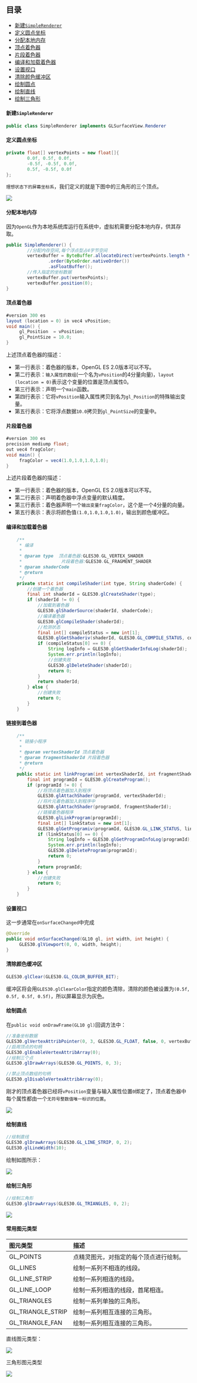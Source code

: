 
## 目录

- [新建`SimpleRenderer`]()
- [定义圆点坐标]()
- [分配本地内存]()
- [顶点着色器]()
- [片段着色器]()
- [编译和加载着色器]()
- [设置视口]()
- [清除颜色缓冲区]()
- [绘制圆点]()
- [绘制直线]()
- [绘制三角形]()

#### 新建`SimpleRenderer`

```java
public class SimpleRenderer implements GLSurfaceView.Renderer
```

#### 定义圆点坐标

```java
private float[] vertexPoints = new float[]{
        0.0f, 0.5f, 0.0f,
        -0.5f, -0.5f, 0.0f,
        0.5f, -0.5f, 0.0f
};
```

`理想状态下的屏幕坐标系`，我们定义的就是下图中的三角形的三个顶点。

![](images/2018110420590915.png)

#### 分配本地内存

因为`OpenGL`作为本地系统库运行在系统中，虚拟机需要分配本地内存，供其存取。

```java
public SimpleRenderer() {
        //分配内存空间,每个浮点型占4字节空间
        vertexBuffer = ByteBuffer.allocateDirect(vertexPoints.length * 4)
                .order(ByteOrder.nativeOrder())
                .asFloatBuffer();
        //传入指定的坐标数据
        vertexBuffer.put(vertexPoints);
        vertexBuffer.position(0);
}
```

#### 顶点着色器

```java
#version 300 es
layout (location = 0) in vec4 vPosition;
void main() {
     gl_Position  = vPosition;
     gl_PointSize = 10.0;
}
```
上述顶点着色器的描述：
- 第一行表示：着色器的版本，OpenGL ES 2.0版本可以不写。
- 第二行表示：`输入属性的数组`(一个名为`vPosition`的4分量向量)，`layout (location = 0)`表示这个变量的位置是顶点属性0。
- 第三行表示：声明一个`main`函数。
- 第四行表示：它将`vPosition`输入属性拷贝到名为`gl_Position`的特殊输出变量。
- 第五行表示：它将浮点数据`10.0`拷贝到`gl_PointSize`的变量中。

#### 片段着色器
```java
#version 300 es
precision mediump float;
out vec4 fragColor;
void main() {
     fragColor = vec4(1.0,1.0,1.0,1.0);
}
```
上述片段着色器的描述：
- 第一行表示：着色器的版本，OpenGL ES 2.0版本可以不写。
- 第二行表示：声明着色器中浮点变量的默认精度。
- 第三行表示：着色器声明一个`输出变量fragColor`，这个是一个4分量的向量。
- 第五行表示：表示将颜色值`(1.0,1.0,1.0,1.0)`，输出到颜色缓冲区。

#### 编译和加载着色器

```java
	/**
     * 编译
     *
     * @param type  顶点着色器:GLES30.GL_VERTEX_SHADER
     *               片段着色器:GLES30.GL_FRAGMENT_SHADER
     * @param shaderCode
     * @return
     */
    private static int compileShader(int type, String shaderCode) {
    	//创建一个着色器
        final int shaderId = GLES30.glCreateShader(type);
        if (shaderId != 0) {
        	//加载到着色器
            GLES30.glShaderSource(shaderId, shaderCode);
            //编译着色器
            GLES30.glCompileShader(shaderId);
            //检测状态
            final int[] compileStatus = new int[1];
            GLES30.glGetShaderiv(shaderId, GLES30.GL_COMPILE_STATUS, compileStatus, 0);
            if (compileStatus[0] == 0) {
                String logInfo = GLES30.glGetShaderInfoLog(shaderId);
                System.err.println(logInfo);
                //创建失败
                GLES30.glDeleteShader(shaderId);
                return 0;
            }
            return shaderId;
        } else {
            //创建失败
            return 0;
        }
    }

```

#### 链接到着色器

```java
    /**
     * 链接小程序
     *
     * @param vertexShaderId 顶点着色器
     * @param fragmentShaderId 片段着色器
     * @return
     */
    public static int linkProgram(int vertexShaderId, int fragmentShaderId) {
        final int programId = GLES30.glCreateProgram();
        if (programId != 0) {
            //将顶点着色器加入到程序
            GLES30.glAttachShader(programId, vertexShaderId);
            //将片元着色器加入到程序中
            GLES30.glAttachShader(programId, fragmentShaderId);
            //链接着色器程序
            GLES30.glLinkProgram(programId);
            final int[] linkStatus = new int[1];
            GLES30.glGetProgramiv(programId, GLES30.GL_LINK_STATUS, linkStatus, 0);
            if (linkStatus[0] == 0) {
                String logInfo = GLES30.glGetProgramInfoLog(programId);
                System.err.println(logInfo);
                GLES30.glDeleteProgram(programId);
                return 0;
            }
            return programId;
        } else {
            //创建失败
            return 0;
        }
    }
```
#### 设置视口
这一步通常在`onSurfaceChanged`中完成
```java
@Override
public void onSurfaceChanged(GL10 gl, int width, int height) {
     GLES30.glViewport(0, 0, width, height);
}
```
#### 清除颜色缓冲区

```java
GLES30.glClear(GLES30.GL_COLOR_BUFFER_BIT);
```
缓冲区将会用`GLES30.glClearColor`指定的颜色清除，清除的颜色被设置为`(0.5f, 0.5f, 0.5f, 0.5f)`，所以屏幕显示为灰色。

#### 绘制圆点

在`public void onDrawFrame(GL10 gl)`回调方法中：

```java
//准备坐标数据
GLES30.glVertexAttribPointer(0, 3, GLES30.GL_FLOAT, false, 0, vertexBuffer);
//启用顶点的句柄
GLES30.glEnableVertexAttribArray(0);
//绘制三个点
GLES30.glDrawArrays(GLES30.GL_POINTS, 0, 3);

//禁止顶点数组的句柄
GLES30.glDisableVertexAttribArray(0);
```
刚才的顶点着色器已经将`vPosition`变量与输入属性位置`0`绑定了，顶点着色器中每个属性都由一个`无符号整数值唯一标识的位置`。

![](images/20181104212813161.png)

#### 绘制直线

```java
//绘制直线
GLES30.glDrawArrays(GLES30.GL_LINE_STRIP, 0, 2);
GLES30.glLineWidth(10);
```

绘制如图所示：

![](images/20181104215339364.png)

#### 绘制三角形

```java
//绘制三角形
GLES30.glDrawArrays(GLES30.GL_TRIANGLES, 0, 2);
```
![](images/20181104215322927.png)

#### 常用图元类型

|图元类型|描述|
|:-|:-|
|GL_POINTS|点精灵图元，对指定的每个顶点进行绘制。|
|GL_LINES|绘制一系列不相连的线段。|
|GL_LINE_STRIP|绘制一系列相连的线段。|
|GL_LINE_LOOP|绘制一系列相连的线段，首尾相连。|
|GL_TRIANGLES|绘制一系列单独的三角形。|
|GL_TRIANGLE_STRIP|绘制一系列相互连接的三角形。|
|GL_TRIANGLE_FAN|绘制一系列相互连接的三角形。|

直线图元类型：

![](images/20181104223035672.png)

三角形图元类型

![](images/20181104221645167.png)

